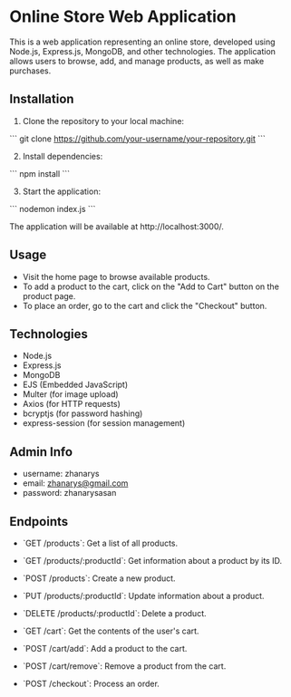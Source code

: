 # Online Store Web Application

This is a web application representing an online store, developed using Node.js, Express.js, MongoDB, and other technologies. The application allows users to browse, add, and manage products, as well as make purchases.

## Installation

1. Clone the repository to your local machine:

\`\`\`
git clone https://github.com/your-username/your-repository.git
\`\`\`

2. Install dependencies:

\`\`\`
npm install
\`\`\`

3. Start the application:

\`\`\`
nodemon index.js
\`\`\`

The application will be available at http://localhost:3000/.

## Usage

- Visit the home page to browse available products.
- To add a product to the cart, click on the "Add to Cart" button on the product page.
- To place an order, go to the cart and click the "Checkout" button.

## Technologies

- Node.js
- Express.js
- MongoDB
- EJS (Embedded JavaScript)
- Multer (for image upload)
- Axios (for HTTP requests)
- bcryptjs (for password hashing)
- express-session (for session management)


## Admin Info
- username: zhanarys
- email: zhanarys@gmail.com
- password: zhanarysasan

## Endpoints

- \`GET /products\`: Get a list of all products.
- \`GET /products/:productId\`: Get information about a product by its ID.
- \`POST /products\`: Create a new product.
- \`PUT /products/:productId\`: Update information about a product.
- \`DELETE /products/:productId\`: Delete a product.

- \`GET /cart\`: Get the contents of the user's cart.
- \`POST /cart/add\`: Add a product to the cart.
- \`POST /cart/remove\`: Remove a product from the cart.

- \`POST /checkout\`: Process an order.

